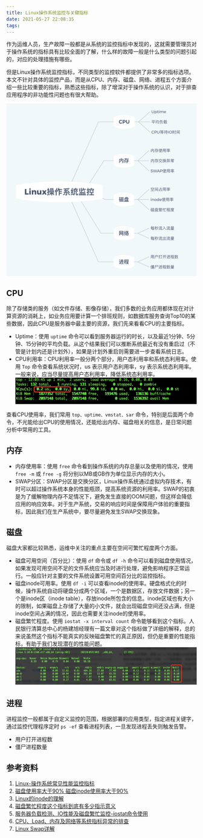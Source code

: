 ```yaml
---
title: Linux操作系统监控与关键指标
date: 2021-05-27 22:08:35
tags:
---
```


作为运维人员，生产故障一般都是从系统的监控指标中发现的，这就需要管理员对于操作系统的指标具有比较全面的了解，什么样的故障一般是什么类型的问题引起的，对应的处理措施有哪些。

但是Linux操作系统监控指标，不同类型的监控软件都提供了非常多的指标选项。本文不针对具体的监控产品，而是从CPU、内存、磁盘、网络、进程五个方面介绍一些比较重要的指标，熟悉这些指标，除了增深对于操作系统的认识，对于排查应用程序的非功能性问题也有很大帮助。

![image-20210601220210188](20210528-linux-system-monitor/image-20210601220210188.png)

## CPU

除了存储类的服务（如文件存储、影像存储），我们多数的业务应用都体现在对计算资源的消耗上，如业务应用要计算一个排班规则，如数据库服务查询Top10的某些数据，因此CPU是服务器中最主要的资源，我们先来看看CPU的主要指标。

* Uptime：使用 `uptime` 命令可以看到服务器运行的时长，以及最近1分钟、5分钟、15分钟的平均负载。从这个结果我们可以推断系统最近有没有重启过（不管是计划内还是计划外），如果是计划外重启则需要进一步查看系统日志。
* CPU利用率：CPU利用率一般分两个部分，用户态利用率和系统态利用率。使用 `Top` 命令查看系统状况时，us 表示用户态利用率，sy 表示系统态利用率。一般来说，应当尽量提高用户态利用率，降低系统态利用率。![image-20210530120410365](20210528-linux-system-monitor/image-20210530120410365.png)

查看CPU使用率，我们常用 `top、uptime、vmstat、sar` 命令，特别是后面两个命令，不光能给出CPU的使用情况，还能给出内存、磁盘相关的信息，是日常问题分析中常用的工具。

## 内存

* 内存使用率：使用 `free` 命令看到操作系统的内存总量以及使用的情况，使用 `free -m` 或 `free -g` 将分别以MB或GB作为单位显示内存的大小。
* SWAP分区：SWAP分区是交换分区，Linux操作系统通过虚拟内存技术，有时可以超过操作系统本身的性能瓶颈，提高系统资源的利用率。SWAP的初衷是为了缓解物理内存不足情况下，避免发生直接的OOM问题，但这样会降低应用的响应效率。对于生产系统，交易的响应时间是保障用户体验的重要指标，因此我们在生产系统中，要尽量避免发生SWAP交换现象。

## 磁盘

磁盘大家都比较熟悉，运维中关注的重点主要在空间可繁忙程度两个方面。

* 磁盘可用空间（百分比）：使用 `df` 命令或 `df -h` 命令可以看到磁盘使用情况，如果发现可用空间不足的文件系统应当及时进行处理，避免影响程序正常运行。一般应针对主要的文件系统设置可用空间百分比的监控指标。
* 磁盘inode可用率。使用 `df -i` 可以查看inode的使用率。硬盘格式化的时候，操作系统自动将硬盘分成两个区域，一个是数据区，存放文件数据；另一个是inode区（inode table），存放inode所包含的信息。inode区域也有大小的限制，如果磁盘上存储了大量的小文件，就会出现磁盘空间还没占满，但是inode空间占满的情况，因此也需要关注inode的使用率。
* 磁盘繁忙程度。使用 `iostat -x interval count` 命令能够看到这个指标。人民银行清算总中心的杨建旭经理有一篇文章对这个指标做了详细的解释，总的来说虽然这个指标不能真实的反映磁盘繁忙的真正原因，但仍是重要的性能指标，有助于我们发现潜在的性能问题。![image-20210530173516343](20210528-linux-system-monitor/image-20210530173516343.png)

## 进程

进程监控一般都属于自定义监控的范围，根据部署的应用类型，指定进程关键字，通过监控代理程序定时 `ps -ef` 查看进程列表，一旦发现进程丢失则触发告警。

* 用户打开进程数
* 僵尸进程数量

## 参考资料

1. [Linux-操作系统常见性能监控指标](https://blog.csdn.net/zhangtikang134/article/details/104740709/)
2. [磁盘使用率大于90% 磁盘inode使用率大于90%](https://blog.csdn.net/xinguan1267/article/details/103119233)
3. [Linux的inode的理解](https://blog.csdn.net/xuz0917/article/details/79473562)
4. [磁盘繁忙程度这个指标到底有多少指示意义](https://www.talkwithtrend.com/Article/253329)
5. [服务器负载检测、IO性能及磁盘繁忙监控-iostat命令使用](https://blog.csdn.net/zhujq_icode/article/details/78864270)
6. [CPU、Load、内存及网络等系统指标异常的排查](https://blog.csdn.net/fuzhongmin05/article/details/100051291)
7. [Linux Swap详解](https://www.cnblogs.com/zhongguiyao/p/13963998.html)





